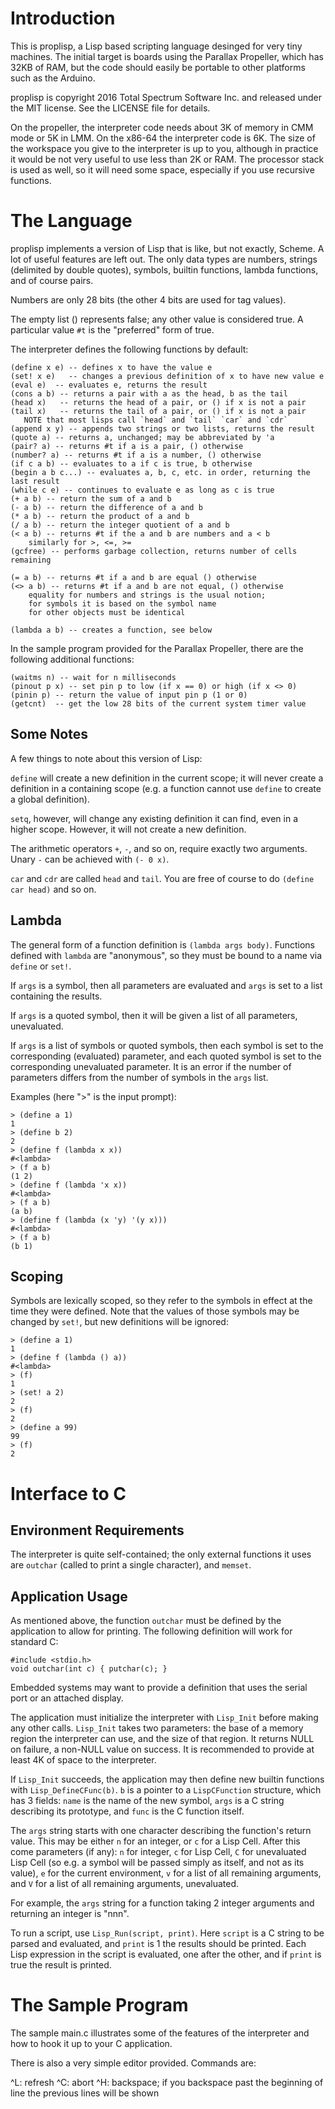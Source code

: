 Introduction
============

This is proplisp, a Lisp based scripting language desinged for very tiny
machines. The initial target is boards using the Parallax Propeller,
which has 32KB of RAM, but the code should easily be portable to other
platforms such as the Arduino.

proplisp is copyright 2016 Total Spectrum Software Inc. and released
under the MIT license. See the LICENSE file for details.

On the propeller, the interpreter code needs about 3K of memory in CMM
mode or 5K in LMM. On the x86-64 the interpreter code is 6K. The size
of the workspace you give to the interpreter is up to you, although in
practice it would be not very useful to use less than 2K or RAM. The
processor stack is used as well, so it will need some space, especially
if you use recursive functions.

The Language
============

proplisp implements a version of Lisp that is like, but not exactly,
Scheme. A lot of useful features are left out. The only data types
are numbers, strings (delimited by double quotes), symbols, builtin functions,
lambda functions, and of course pairs.

Numbers are only 28 bits (the other 4 bits are used for tag values).

The empty list () represents false; any other value is considered true.
A particular value `#t` is the "preferred" form of true.

The interpreter defines the following functions by default:

```
(define x e) -- defines x to have the value e
(set! x e)   -- changes a previous definition of x to have new value e
(eval e)  -- evaluates e, returns the result
(cons a b) -- returns a pair with a as the head, b as the tail
(head x)   -- returns the head of a pair, or () if x is not a pair
(tail x)   -- returns the tail of a pair, or () if x is not a pair
   NOTE that most lisps call `head` and `tail` `car` and `cdr`
(append x y) -- appends two strings or two lists, returns the result
(quote a) -- returns a, unchanged; may be abbreviated by 'a
(pair? a) -- returns #t if a is a pair, () otherwise
(number? a) -- returns #t if a is a number, () otherwise
(if c a b) -- evaluates to a if c is true, b otherwise
(begin a b c...) -- evaluates a, b, c, etc. in order, returning the last result
(while c e) -- continues to evaluate e as long as c is true
(+ a b) -- return the sum of a and b
(- a b) -- return the difference of a and b
(* a b) -- return the product of a and b
(/ a b) -- return the integer quotient of a and b
(< a b) -- returns #t if the a and b are numbers and a < b
    similarly for >, <=, >=
(gcfree) -- performs garbage collection, returns number of cells remaining

(= a b) -- returns #t if a and b are equal () otherwise
(<> a b) -- returns #t if a and b are not equal, () otherwise
    equality for numbers and strings is the usual notion;
    for symbols it is based on the symbol name
    for other objects must be identical

(lambda a b) -- creates a function, see below
```

In the sample program provided for the Parallax Propeller,
there are the following additional functions:
```
(waitms n) -- wait for n milliseconds
(pinout p x) -- set pin p to low (if x == 0) or high (if x <> 0)
(pinin p) -- return the value of input pin p (1 or 0)
(getcnt)  -- get the low 28 bits of the current system timer value 
```

Some Notes
----------
A few things to note about this version of Lisp:

`define` will create a new definition in the current scope; it will never
create a definition in a containing scope (e.g. a function cannot use
`define` to create a global definition).

`setq`, however, will change any existing definition it can find, even
in a higher scope. However, it will not create a new definition.

The arithmetic operators `+`, `-`, and so on, require exactly two arguments.
Unary `-` can be achieved with `(- 0 x)`.

`car` and `cdr` are called `head` and `tail`. You are free of course to
do `(define car head)` and so on.

Lambda
------
The general form of a function definition is `(lambda args body)`.
Functions defined with `lambda` are "anonymous", so they must be bound to
a name via `define` or `set!`.

If `args` is a symbol, then all parameters are evaluated and `args`
is set to a list containing the results.

If `args` is a quoted symbol, then it will be given a list of all
parameters, unevaluated.

If `args` is a list of symbols or quoted symbols, then each symbol is
set to the corresponding (evaluated) parameter, and each quoted symbol
is set to the corresponding unevaluated parameter. It is an error if the
number of parameters differs from the number of symbols in the `args`
list.

Examples (here ">" is the input prompt):
```
> (define a 1)
1
> (define b 2)
2
> (define f (lambda x x))
#<lambda>
> (f a b)
(1 2)
> (define f (lambda 'x x))
#<lambda>
> (f a b)
(a b)
> (define f (lambda (x 'y) '(y x)))
#<lambda>
> (f a b)
(b 1)
```

Scoping
-------
Symbols are lexically scoped, so they refer to the symbols in effect
at the time they were defined. Note that the values of those symbols may
be changed by `set!`, but new definitions will be ignored:
```
> (define a 1)
1
> (define f (lambda () a))
#<lambda>
> (f)
1
> (set! a 2)
2
> (f)
2
> (define a 99)
99
> (f)
2
```

Interface to C
==============

Environment Requirements
------------------------

The interpreter is quite self-contained; the only external functions it
uses are `outchar` (called to print a single character), and `memset`.

Application Usage
-----------------

As mentioned above, the function `outchar` must be defined by the application
to allow for printing. The following definition will work for standard C:
```
#include <stdio.h>
void outchar(int c) { putchar(c); }
```
Embedded systems may want to provide a definition that uses the serial port
or an attached display.

The application must initialize the interpreter with `Lisp_Init` before
making any other calls. `Lisp_Init` takes two parameters: the base
of a memory region the interpreter can use, and the size of that region.
It returns NULL on failure, a non-NULL value on success. It is recommended
to provide at least 4K of space to the interpreter.

If `Lisp_Init` succeeds, the application may then define new builtin
functions with `Lisp_DefineCFunc(b)`. `b` is a pointer to a `LispCFunction`
structure, which has 3 fields: `name` is the name of the new symbol,
`args` is a C string describing its prototype, and `func` is the C
function itself.

The `args` string starts with one character describing the function's
return value. This may be either `n` for an integer, or `c` for a Lisp
Cell. After this come parameters (if any): `n` for integer, `c` for
Lisp Cell, `C` for unevaluated Lisp Cell (so e.g. a symbol will be
passed simply as itself, and not as its value), `e` for the current
environment, `v` for a list of all remaining arguments, and `V` for a
list of all remaining arguments, unevaluated.

For example, the `args` string for a function taking 2 integer arguments
and returning an integer is "nnn".

To run a script, use `Lisp_Run(script, print)`. Here
`script` is a C string to be parsed and evaluated, and `print` is 1
the results should be printed. Each Lisp expression in the script
is evaluated, one after the other, and if `print` is true the result
is printed.

The Sample Program
==================

The sample main.c illustrates some of the features of the interpreter
and how to hook it up to your C application.

There is also a very simple editor provided. Commands are:

^L: refresh
^C: abort
^H: backspace; if you backspace past the beginning of line the previous
    lines will be shown
